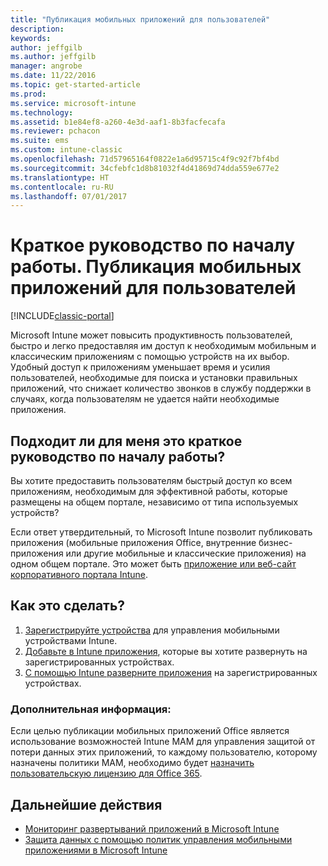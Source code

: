 ```yaml
---
title: "Публикация мобильных приложений для пользователей"
description: 
keywords: 
author: jeffgilb
ms.author: jeffgilb
manager: angrobe
ms.date: 11/22/2016
ms.topic: get-started-article
ms.prod: 
ms.service: microsoft-intune
ms.technology: 
ms.assetid: b1e84ef8-a260-4e3d-aaf1-8b3facfecafa
ms.reviewer: pchacon
ms.suite: ems
ms.custom: intune-classic
ms.openlocfilehash: 71d57965164f0822e1a6d95715c4f9c92f7bf4bd
ms.sourcegitcommit: 34cfebfc1d8b81032f4d41869d74dda559e677e2
ms.translationtype: HT
ms.contentlocale: ru-RU
ms.lasthandoff: 07/01/2017
---
```

# <a name="quick-start-guide-publish-mobile-apps-to-your-users"></a>Краткое руководство по началу работы. Публикация мобильных приложений для пользователей

[!INCLUDE[classic-portal](../includes/classic-portal.md)]

Microsoft Intune может повысить продуктивность пользователей, быстро и легко предоставляя им доступ к необходимым мобильным и классическим приложениям с помощью устройств на их выбор. Удобный доступ к приложениям уменьшает время и усилия пользователей, необходимые для поиска и установки правильных приложений, что снижает количество звонков в службу поддержки в случаях, когда пользователям не удается найти необходимые приложения.   

## <a name="is-this-quick-start-guide-right-for-me"></a>Подходит ли для меня это краткое руководство по началу работы?
Вы хотите предоставить пользователям быстрый доступ ко всем приложениям, необходимым для эффективной работы, которые размещены на общем портале, независимо от типа используемых устройств?

Если ответ утвердительный, то Microsoft Intune позволит публиковать приложения (мобильные приложения Office, внутренние бизнес-приложения или другие мобильные и классические приложения) на одном общем портале. Это может быть [приложение или веб-сайт корпоративного портала Intune](/intune-user-help/company-portal-frequently-asked-questions).

## <a name="how-do-i-do-it"></a>Как это сделать?
1.  [Зарегистрируйте устройства](/intune-classic/deploy-use/enroll-devices-in-microsoft-intune) для управления мобильными устройствами Intune.
2.  [Добавьте в Intune приложения](/intune-classic/deploy-use/add-apps-for-mobile-devices-in-microsoft-intune), которые вы хотите развернуть на зарегистрированных устройствах.
3.  [С помощью Intune разверните приложения](/intune-classic/deploy-use/deploy-apps) на зарегистрированных устройствах.

### <a name="additional-information"></a>Дополнительная информация:
Если целью публикации мобильных приложений Office является использование возможностей Intune MAM для управления защитой от потери данных этих приложений, то каждому пользователю, которому назначены политики MAM, необходимо будет [ назначить пользовательскую лицензию для Office 365](https://support.office.com/article/Assign-or-remove-licenses-for-Office-365-for-business-997596b5-4173-4627-b915-36abac6786dc).

## <a name="what-should-i-do-next"></a>Дальнейшие действия
- [Мониторинг развертываний приложений в Microsoft Intune](/intune-classic/deploy-use/monitor-apps-in-microsoft-intune)
- [Защита данных с помощью политик управления мобильными приложениями в Microsoft Intune](/intune-classic/deploy-use/protect-app-data-using-mobile-app-management-policies-with-microsoft-intune)
